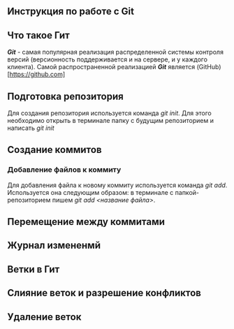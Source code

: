 ## Инструкция по работе с Git

## Что такое Гит
***Git*** - самая популярная реализация распределенной системы контроля версий (версионность поддерживается и на сервере, и у каждого клиента).  Самой распространенной реализацией  ***Git***  является (GitHub)[https://github.com]
## Подготовка репозитория
Для создания репозитория используется команда *git init*. Для этого необходимо открыть в терминале папку с будущим репозиторием и написать *git init*

## Создание коммитов

### Добавление файлов к коммиту
Для добавления файла к новому коммиту используется команда *git add*. Используется она следующим образом: в терминале с папкой-репозиторием пишем *git add <название файла>*.

## Перемещение между коммитами

## Журнал измененмй

## Ветки в Гит

## Слияние веток и разрешение конфликтов

## Удаление веток